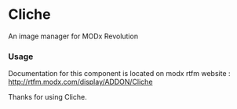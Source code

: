 # Cliche #

An image manager for MODx Revolution

### Usage ###

Documentation for this component is located on modx rtfm website : http://rtfm.modx.com/display/ADDON/Cliche


Thanks for using Cliche.